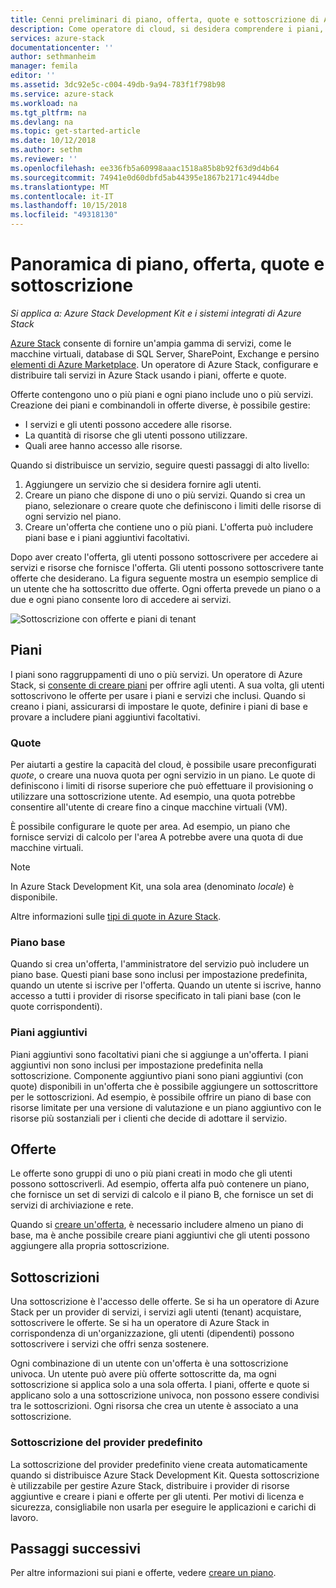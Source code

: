 ```yaml
---
title: Cenni preliminari di piano, offerta, quote e sottoscrizione di Azure Stack | Microsoft Docs
description: Come operatore di cloud, si desidera comprendere i piani, offerte, quote e le sottoscrizioni di Azure Stack.
services: azure-stack
documentationcenter: ''
author: sethmanheim
manager: femila
editor: ''
ms.assetid: 3dc92e5c-c004-49db-9a94-783f1f798b98
ms.service: azure-stack
ms.workload: na
ms.tgt_pltfrm: na
ms.devlang: na
ms.topic: get-started-article
ms.date: 10/12/2018
ms.author: sethm
ms.reviewer: ''
ms.openlocfilehash: ee336fb5a60998aaac1518a85b8b92f63d9d4b64
ms.sourcegitcommit: 74941e0d60dbfd5ab44395e1867b2171c4944dbe
ms.translationtype: MT
ms.contentlocale: it-IT
ms.lasthandoff: 10/15/2018
ms.locfileid: "49318130"
---
```

# <a name="plan-offer-quota-and-subscription-overview"></a>Panoramica di piano, offerta, quote e sottoscrizione

*Si applica a: Azure Stack Development Kit e i sistemi integrati di Azure Stack*

[Azure Stack](azure-stack-poc.md) consente di fornire un'ampia gamma di servizi, come le macchine virtuali, database di SQL Server, SharePoint, Exchange e persino [elementi di Azure Marketplace](azure-stack-marketplace-azure-items.md). Un operatore di Azure Stack, configurare e distribuire tali servizi in Azure Stack usando i piani, offerte e quote.

Offerte contengono uno o più piani e ogni piano include uno o più servizi. Creazione dei piani e combinandoli in offerte diverse, è possibile gestire:

- I servizi e gli utenti possono accedere alle risorse.
- La quantità di risorse che gli utenti possono utilizzare.
- Quali aree hanno accesso alle risorse.

Quando si distribuisce un servizio, seguire questi passaggi di alto livello:

1. Aggiungere un servizio che si desidera fornire agli utenti.
2. Creare un piano che dispone di uno o più servizi. Quando si crea un piano, selezionare o creare quote che definiscono i limiti delle risorse di ogni servizio nel piano.
3. Creare un'offerta che contiene uno o più piani. L'offerta può includere piani base e i piani aggiuntivi facoltativi.

Dopo aver creato l'offerta, gli utenti possono sottoscrivere per accedere ai servizi e risorse che fornisce l'offerta. Gli utenti possono sottoscrivere tante offerte che desiderano. La figura seguente mostra un esempio semplice di un utente che ha sottoscritto due offerte. Ogni offerta prevede un piano o a due e ogni piano consente loro di accedere ai servizi.

![Sottoscrizione con offerte e piani di tenant](media/azure-stack-key-features/image4.png)

## <a name="plans"></a>Piani

I piani sono raggruppamenti di uno o più servizi. Un operatore di Azure Stack, si [consente di creare piani](azure-stack-create-plan.md) per offrire agli utenti. A sua volta, gli utenti sottoscrivono le offerte per usare i piani e servizi che inclusi. Quando si creano i piani, assicurarsi di impostare le quote, definire i piani di base e provare a includere piani aggiuntivi facoltativi.

### <a name="quotas"></a>Quote

Per aiutarti a gestire la capacità del cloud, è possibile usare preconfigurati *quote*, o creare una nuova quota per ogni servizio in un piano. Le quote di definiscono i limiti di risorse superiore che può effettuare il provisioning o utilizzare una sottoscrizione utente. Ad esempio, una quota potrebbe consentire all'utente di creare fino a cinque macchine virtuali (VM).

È possibile configurare le quote per area. Ad esempio, un piano che fornisce servizi di calcolo per l'area A potrebbe avere una quota di due macchine virtuali.

>[!NOTE]
>In Azure Stack Development Kit, una sola area (denominato *locale*) è disponibile.

Altre informazioni sulle [tipi di quote in Azure Stack](azure-stack-quota-types.md).

### <a name="base-plan"></a>Piano base

Quando si crea un'offerta, l'amministratore del servizio può includere un piano base. Questi piani base sono inclusi per impostazione predefinita, quando un utente si iscrive per l'offerta. Quando un utente si iscrive, hanno accesso a tutti i provider di risorse specificato in tali piani base (con le quote corrispondenti).

### <a name="add-on-plans"></a>Piani aggiuntivi

Piani aggiuntivi sono facoltativi piani che si aggiunge a un'offerta. I piani aggiuntivi non sono inclusi per impostazione predefinita nella sottoscrizione. Componente aggiuntivo piani sono piani aggiuntivi (con quote) disponibili in un'offerta che è possibile aggiungere un sottoscrittore per le sottoscrizioni. Ad esempio, è possibile offrire un piano di base con risorse limitate per una versione di valutazione e un piano aggiuntivo con le risorse più sostanziali per i clienti che decide di adottare il servizio.

## <a name="offers"></a>Offerte

Le offerte sono gruppi di uno o più piani creati in modo che gli utenti possono sottoscriverli. Ad esempio, offerta alfa può contenere un piano, che fornisce un set di servizi di calcolo e il piano B, che fornisce un set di servizi di archiviazione e rete.

Quando si [creare un'offerta](azure-stack-create-offer.md), è necessario includere almeno un piano di base, ma è anche possibile creare piani aggiuntivi che gli utenti possono aggiungere alla propria sottoscrizione.

## <a name="subscriptions"></a>Sottoscrizioni

Una sottoscrizione è l'accesso delle offerte. Se si ha un operatore di Azure Stack per un provider di servizi, i servizi agli utenti (tenant) acquistare, sottoscrivere le offerte. Se si ha un operatore di Azure Stack in corrispondenza di un'organizzazione, gli utenti (dipendenti) possono sottoscrivere i servizi che offri senza sostenere.

Ogni combinazione di un utente con un'offerta è una sottoscrizione univoca. Un utente può avere più offerte sottoscritte da, ma ogni sottoscrizione si applica solo a una sola offerta. I piani, offerte e quote si applicano solo a una sottoscrizione univoca, non possono essere condivisi tra le sottoscrizioni. Ogni risorsa che crea un utente è associato a una sottoscrizione.

### <a name="default-provider-subscription"></a>Sottoscrizione del provider predefinito

La sottoscrizione del provider predefinito viene creata automaticamente quando si distribuisce Azure Stack Development Kit. Questa sottoscrizione è utilizzabile per gestire Azure Stack, distribuire i provider di risorse aggiuntive e creare i piani e offerte per gli utenti. Per motivi di licenza e sicurezza, consigliabile non usarla per eseguire le applicazioni e carichi di lavoro.

## <a name="next-steps"></a>Passaggi successivi

Per altre informazioni sui piani e offerte, vedere [creare un piano](azure-stack-create-plan.md).
